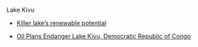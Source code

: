

Lake Kivu

* [Killer lake’s renewable potential ](https://www.wartsila.com/twentyfour7/energy/killer-lake-renewable-potential)

* [Oil Plans Endanger Lake Kivu, Democratic Republic of Congo](https://mennocreationcare.org/oil-plans-endanger-lake-kivu-democratic-republic-of-congo/)
